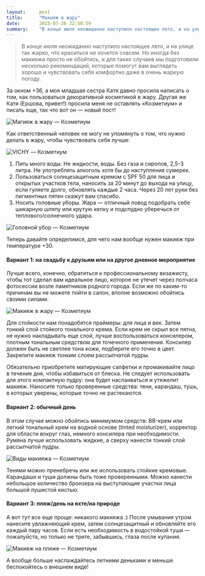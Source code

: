 ```yaml
---
layout:     post
title:      "Макияж в жару"
date:       2015-07-26 22:50:59
summary:    "В конце июля неожиданно наступило настоящее лето, и на улице так жарко, что краситься не хочется совсем. Но иногда без макияжа просто не обойтись, и для таких случаев мы подготовили несколько рекомендаций, которые помогут вам выглядеть хорошо и чувствовать себя комфортно даже в очень жаркую погоду."
---
```


> В конце июля неожиданно наступило настоящее лето, и на улице так жарко, что краситься не хочется совсем. Но иногда без макияжа просто не обойтись, и для таких случаев мы подготовили несколько рекомендаций, которые помогут вам выглядеть хорошо и чувствовать себя комфортно даже в очень жаркую погоду.

За окном +36, а моя младшая сестра Катя давно просила написать о том, как пользоваться декоративной косметикой в жару. Другая же Катя (Ершова, привет!) просила меня не оставлять «Козметиум» и писать еще, так что вот он — новый пост!

![Магияж в жару — Козметиум](https://dl.dropboxusercontent.com/u/4402725/kozmetium/2015-07-26/1.jpg)

Как ответственный человек не могу не упомянуть о том, что нужно делать в жару, чтобы чувствовать себя лучше:

![VICHY — Козметиум](https://dl.dropboxusercontent.com/u/4402725/kozmetium/2015-07-26/2.jpg)

1. Пить много воды. Не жидкости, воды. Без газа и сиропов, 2,5-3 литра. Не употреблять алкоголь хотя бы до наступления сумерек.
2. Пользоваться солнцезащитным кремом с SPF 50 для лица и открытых участков тела, наносить за 20 минут до выхода на улицу, если гуляете долго, обновлять каждые 2 часа. Через 20 лет руки без пигментных пятен скажут вам спасибо.
3. Носить головные уборы. Жара — отличный повод подобрать себе шикарную шляпу или крутую кепку и подспудно уберечься от теплового/солнечного удара.

![Головной убор — Козметиум](https://dl.dropboxusercontent.com/u/4402725/kozmetium/2015-07-26/3.jpg)

Теперь давайте определимся, для чего нам вообще нужен макияж при температуре +30. 

#### Вариант 1: на свадьбу к друзьям или на другое дневное мероприятие

Лучше всего, конечно, обратиться к профессиональному визажисту, чтобы тот сделал вам идеальное лицо, которое не утечет через полчаса фотосессии возле памятников родного города. Если же по каким-то причинам вы не можете пойти в салон, вполне возможно обойтись своими силами. 

![Макияж в жару — Козметиум](https://dl.dropboxusercontent.com/u/4402725/kozmetium/2015-07-26/4.jpg)

Для стойкости нам понадобятся праймеры: для лица и век. Затем тонкий слой стойкого тонального крема. Если крем не скрыл все пятна, не нужно накладывать еще слой, лучше воспользоваться консилером, плотным тональным средством для точечного применения. Консилер должен быть не светлее тона кожи, подберите его точно в цвет. Закрепите макияж тонким слоем рассыпчатой пудры.

Обязательно приобретите матирующие салфетки и промакивайте лицо в течение дня, чтобы избавиться от блеска. Не следует использовать для этого компактную пудру: она будет наслаиваться и утяжелит макияж.
Наносите только проверенные средства: тени, карандаш, тушь, в которых уверены, которые точно не растекаются. 

#### Вариант 2: обычный день

В этом случае можно обойтись минимумом средств: BB-крем или легкий тональный крем на водной основе (tinted moisturizer), корректор для области вокруг глаз, немного консилера при необходимости. Румяна лучше использовать жидкие, а сверху нанести тонкий слой рассыпчатой пудры. 

![Виды макияжа — Козметиум](https://dl.dropboxusercontent.com/u/4402725/kozmetium/2015-07-26/5.jpg)

Тенями можно пренебречь или же использовать стойкие кремовые. Карандаши и туши должны быть тоже проверенными. Можно нанести небольшое количество бронзера на выступающие участки лица большой пушистой кистью.

#### Вариант 3: пляж/день на яхте/на природе

А вот тут все еще проще: никакого макияжа :) После умывания утром нанесите увлажняющий крем, затем солнцезащитный и обновляйте его каждый пару часов. Если есть необходимость в водостойкой туши — пожалуйста, но только не трите, забывшись, глаза после купания.

![Макияж на пляже — Козметиум](https://dl.dropboxusercontent.com/u/4402725/kozmetium/2015-07-26/6.jpg)

А вообще больше наслаждайтесь летними деньками и меньше беспокойтесь о внешнем виде!